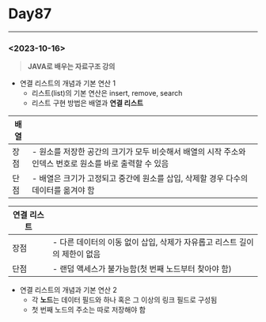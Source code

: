 # Day87

---

### <2023-10-16>

> **JAVA로 배우는 자료구조 강의**
>
- 연결 리스트의 개념과 기본 연산 1
  - 리스트(list)의 기본 연산은 insert, remove, search
  - 리스트 구현 방법은 배열과 **연결 리스트**

| 배열 |  |
| --- | --- |
| 장점 |  - 원소를 저장한 공간의 크기가 모두 비슷해서 배열의  시작 주소와 인덱스 번호로 원소를 바로 출력할 수 있음 |
| 단점 | - 배열은 크기가 고정되고 중간에 원소를 삽입, 삭제할 경우 다수의 데이터를 옮겨야 함 |

| 연결 리스트 |  |
| --- | --- |
| 장점 |  - 다른 데이터의 이동 없이 삽입, 삭제가 자유롭고 리스트 길이의 제한이 없음 |
| 단점 | -  랜덤 액세스가 불가능함(첫 번째 노드부터 찾아야 함) |

- 연결 리스트의 개념과 기본 연산 2
  - 각 **노드**는 데이터 필드와 하나 혹은 그 이상의 링크 필드로 구성됨
  - 첫 번째 노드의 주소는 따로 저장해야 함